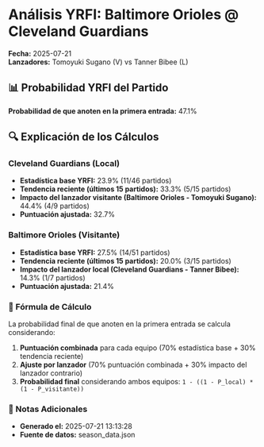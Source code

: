 # Análisis YRFI: Baltimore Orioles @ Cleveland Guardians

**Fecha:** 2025-07-21  
**Lanzadores:** Tomoyuki Sugano (V) vs Tanner Bibee (L)

## 📊 Probabilidad YRFI del Partido

**Probabilidad de que anoten en la primera entrada:** 47.1%

## 🔍 Explicación de los Cálculos

### Cleveland Guardians (Local)
- **Estadística base YRFI:** 23.9% (11/46 partidos)
- **Tendencia reciente (últimos 15 partidos):** 33.3% (5/15 partidos)
- **Impacto del lanzador visitante (Baltimore Orioles - Tomoyuki Sugano):** 44.4% (4/9 partidos)
- **Puntuación ajustada:** 32.7%

### Baltimore Orioles (Visitante)
- **Estadística base YRFI:** 27.5% (14/51 partidos)
- **Tendencia reciente (últimos 15 partidos):** 20.0% (3/15 partidos)
- **Impacto del lanzador local (Cleveland Guardians - Tanner Bibee):** 14.3% (1/7 partidos)
- **Puntuación ajustada:** 21.4%

### 📝 Fórmula de Cálculo

La probabilidad final de que anoten en la primera entrada se calcula considerando:
1. **Puntuación combinada** para cada equipo (70% estadística base + 30% tendencia reciente)
2. **Ajuste por lanzador** (70% puntuación combinada + 30% impacto del lanzador contrario)
3. **Probabilidad final** considerando ambos equipos: `1 - ((1 - P_local) * (1 - P_visitante))`

### 📌 Notas Adicionales

- **Generado el:** 2025-07-21 13:13:28
- **Fuente de datos:** season_data.json
